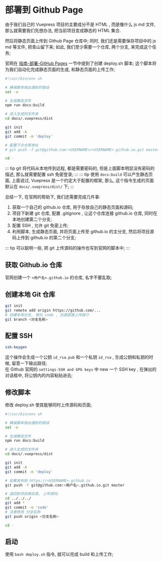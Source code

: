 # 部署到 Github Page

由于我们自己的 Vuepress 项目的主要成分不是 HTML , 而是像什么 js md 文件, 那么就需要我们先想办法, 把当前项目变成静态的 HTML 集合.  

然后将静态页面上传到 Github Page 仓库中; 同时, 我们还是需要保存项目中的 js md 等文件, 把青山留下来; 如此, 我们至少需要一个仓库, 两个分支, 来完成这个任务; 

官网在 [指南-部署-GitHub Pages](https://www.vuepress.cn/guide/deploy.html#github-pages) 一节中提到了创建 deploy.sh 脚本; 
这个脚本将为我们自动化完成静态页面的生成, 和静态页面的上传工作;  
``` bash
#!/usr/bin/env sh

# 确保脚本抛出遇到的错误
set -e

# 生成静态文件
npm run docs:build

# 进入生成的文件夹
cd docs/.vuepress/dist

git init
git add -A
git commit -m 'deploy'

# 配置下方仓库地址
# git push -f git@github.com:<USERNAME>/<USERNAME>.github.io.git master

cd -
```

::: tip 
git 将代码从本地传到远程, 都是需要密码的, 但是上面脚本明显没有密码的描述, 那么就需要配置 ssh 免密登录; 
:::
::: tip
使用 `docs:build` 可以产生静态页面, 上面说过, Vuepress 是一个约定大于配置的框架, 那么, 这个指令生成的页面默认在 `docs/.vuepress/dist/` 下; 
:::


总结一下, 在官网的帮助下, 我们还需要完成几件事: 
1. 获取一个自己的 github.io 仓库, 用于存放自己的静态页面和源码; 
1. 项目下新建 git 仓库, 配置 .gitignore , 让这个仓库连接 github.io 仓库, 同时在本地创建第二个分支; 
1. 配置 SSH , 允许 git 免密上传; 
1. 利用脚本, 生成静态页面, 并将页面上传至 github.io 的主分支, 然后将项目源码上传到 github.io 的第二个分支; 

::: tip
可以聪明一些, 把 git 上传源码的操作也写到官网的脚本中; 
:::

## 获取 Github.io 仓库

官网创建一个 `<用户名>.github.io` 的仓库, 名字不要乱取; 

## 创建本地 Git 仓库
``` bash
git init
git remote add origin https://github.com/...
# 创建本地分支, 我叫 code , 后面直接上传就行
git branch <分支名称>
```

## 配置 SSH
``` bash
ssh-keygen
```
这个操作会生成一个公钥 `id_rsa.pub` 和一个私钥 `id_rsa` , 生成公钥和私钥的时候, 留意一下输出路径;   
在 Github 官网的 `settings-SSH and GPG keys` 中 new 一个 SSH key , 在弹出的对话框中, 将公钥内的内容粘贴进去; 

## 修改脚本

修改 deploy.sh 使其能够同时上传源码和页面; 

``` bash
#!/usr/bin/env sh

# 确保脚本抛出遇到的错误
set -e

# 生成静态文件
npm run docs:build

# 进入生成的文件夹
cd docs/.vuepress/dist

git init
git add -A
git commit -m 'deploy'

# 如果发布到 https://<USERNAME>.github.io
git push -f git@github.com:<用户名>.github.io.git master

# 退回到项目根目录, 上传源码; 
cd ../../../
git add *
git commit -m 'code'
# 注意修改 分支名称 
git push origin <分支名称>

cd -
```

## 启动
使用 `bash deploy.sh` 指令, 就可以完成 build 和上传工作; 
